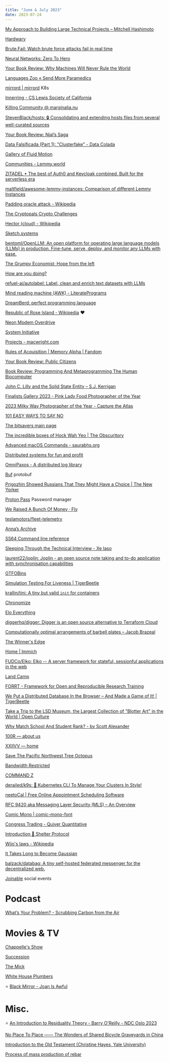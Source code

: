 ```yaml
---
title: "June & July 2023"
date: 2023-07-24
---
```



[My Approach to Building Large Technical Projects – Mitchell Hashimoto](https://mitchellh.com/writing/building-large-technical-projects)

[Hardwary](https://hardwary.com/)

[Brute.Fail: Watch brute force attacks fail in real time](https://brute.fail/)

[Neural Networks: Zero To Hero](https://karpathy.ai/zero-to-hero.html)

[Your Book Review: Why Machines Will Never Rule the World](https://astralcodexten.substack.com/p/your-book-review-why-machines-will)

[Languages Zoo « Send More Paramedics](https://blog.fogus.me/2023/06/02/languages-zoo/)

[mirrord | mirrord](https://mirrord.dev/) K8s

[Innerring - CS Lewis Society of California](https://www.lewissociety.org/innerring/)

[Killing Community @ marginalia.nu](https://www.marginalia.nu/log/82_killing_community/)

[StevenBlack/hosts: 🔒 Consolidating and extending hosts files from several well-curated sources](https://github.com/StevenBlack/hosts)

[Your Book Review: Njal’s Saga](https://astralcodexten.substack.com/p/your-book-review-njals-saga)

[Data Falsificada (Part 1): "Clusterfake" - Data Colada](https://datacolada.org/109)

[Gallery of Fluid Motion](https://gfm.aps.org/meetings/dfd-2022/62ea9a06199e4c2da9a944fb)

[Communities - Lemmy.world](https://lemmy.world/communities/listing_type/All/page/1)

[ZITADEL • The best of Auth0 and Keycloak combined. Built for the serverless era](https://zitadel.com/)

[maltfield/awesome-lemmy-instances: Comparison of different Lemmy Instances](https://github.com/maltfield/awesome-lemmy-instances)

[Padding oracle attack - Wikipedia](https://en.m.wikipedia.org/wiki/Padding_oracle_attack)

[The Cryptopals Crypto Challenges](https://cryptopals.com/)

[Hector (cloud) - Wikipedia](https://en.m.wikipedia.org/wiki/Hector_(cloud))

[Sketch.systems](https://sketch.systems/)

[bentoml/OpenLLM: An open platform for operating large language models (LLMs) in production. Fine-tune, serve, deploy, and monitor any LLMs with ease.](https://github.com/bentoml/OpenLLM)

[The Grumpy Economist: Hope from the left](https://johnhcochrane.blogspot.com/2023/06/hope-from-left.html)

[How are you doing?](https://pudding.cool/2022/12/emotion-wheel/)

[refuel-ai/autolabel: Label, clean and enrich text datasets with LLMs](https://github.com/refuel-ai/autolabel)

[Mind reading machine (AWK) - LiteratePrograms](https://literateprograms.org/mind_reading_machine__awk_.html)

[DreamBerd: perfect programming language](https://github.com/TodePond/DreamBerd)

[Republic of Rose Island - Wikipedia](https://en.m.wikipedia.org/wiki/Republic_of_Rose_Island) ❤️

[Neon Modem Overdrive](https://neonmodem.com/)

[System Initiative](https://www.systeminit.com/)

[Projects - macwright.com](https://macwright.com/projects/)

[Rules of Acquisition | Memory Alpha | Fandom](https://memory-alpha.fandom.com/wiki/Rules_of_Acquisition)

[Your Book Review: Public Citizens](https://astralcodexten.substack.com/p/your-book-review-public-citizens)

[Book Review: Programming And Metaprogramming The Human Biocomputer](https://astralcodexten.substack.com/p/book-review-programming-and-metaprogramming)

[John C. Lilly and the Solid State Entity – S.J. Kerrigan](https://seankerrigan.com/john-c-lilly-and-the-solid-state-entity/)

[Finalists Gallery 2023 - Pink Lady Food Photographer of the Year](https://www.pinkladyfoodphotographeroftheyear.com/finalists-gallery-2023/)

[2023 Milky Way Photographer of the Year - Capture the Atlas](https://capturetheatlas.com/milky-way-photographer-of-the-year/)

[101 EASY WAYS TO SAY NO](http://www.textfiles.com/humor/101nos.txt)

[The bitsavers main page](https://bitsavers.org/)

[The incredible boxes of Hock Wah Yeo | The Obscuritory](https://obscuritory.com/essay/incredible-boxes-of-hock-wah-yeo/)

[Advanced macOS Commands - saurabhs.org](https://saurabhs.org/advanced-macos-commands)

[Distributed systems for fun and profit](http://book.mixu.net/distsys/single-page.html)

[OmniPaxos - A distributed log library](https://omnipaxos.com/)

[Buf](https://buf.build/) protobuf

[Prigozhin Showed Russians That They Might Have a Choice | The New Yorker](https://www.newyorker.com/news/our-columnists/prigozhin-showed-russians-that-they-have-a-choice)

[Proton Pass](https://github.com/protonpass) Password manager

[We Raised A Bunch Of Money · Fly](https://fly.io/blog/we-raised-a-bunch-of-money/)

[teslamotors/fleet-telemetry](https://github.com/teslamotors/fleet-telemetry)

[Anna’s Archive](https://annas-archive.org/)

[SS64 Command line reference](https://ss64.com/)

[Sleeping Through the Technical Interview - Xe Iaso](https://xeiaso.net/blog/sleeping-the-technical-interview)

[laurent22/joplin: Joplin - an open source note taking and to-do application with synchronisation capabilities](https://github.com/laurent22/joplin)

[GTFOBins](https://gtfobins.github.io/)

[Simulation Testing For Liveness | TigerBeetle](https://tigerbeetle.com/blog/2023-07-06-simulation-testing-for-liveness/)

[krallin/tini: A tiny but valid `init` for containers](https://github.com/krallin/tini)

[Chronomize](https://chronomize.com/)

[Elo Everything](https://eloeverything.co/)

[diggerhq/digger: Digger is an open source alternative to Terraform Cloud](https://github.com/diggerhq/digger)

[Computationally optimal arrangements of barbell plates – Jacob Brazeal](https://jacobbrazeal.wordpress.com/2023/07/09/computationally-optimal-sequences-of-barbell-plates/)

[The Winner's Edge](https://fs.blog/winners-edge/)

[Home | Immich](https://immich.app/)

[FUDCo/Elko: Elko -- A server framework for stateful, sessionful applications in the web](https://github.com/FUDCo/Elko)

[Land Camp](https://www.landcamp.org/)

[FORRT - Framework for Open and Reproducible Research Training](https://forrt.org/reversals/)

[We Put a Distributed Database In the Browser – And Made a Game of It! | TigerBeetle](https://tigerbeetle.com/blog/2023-07-11-we-put-a-distributed-database-in-the-browser/)

[Take a Trip to the LSD Museum, the Largest Collection of "Blotter Art" in the World | Open Culture](https://www.openculture.com/2021/08/take-a-trip-to-the-lsd-museum-the-largest-collection-of-blotter-art-in-the-world.html)

[Why Match School And Student Rank? - by Scott Alexander](https://astralcodexten.substack.com/p/why-match-school-and-student-rank?utm_source=post-email-title)

[100R — about us](https://100r.co/site/about_us.html)

[XXIIVV — home](https://wiki.xxiivv.com/site/home.html)

[Save The Pacific Northwest Tree Octopus](https://zapatopi.net/treeoctopus/)

[Bandwidth Restricted](https://duskos.org/)

[COMMAND Z](https://commandzseries.com/)

[derailed/k9s: 🐶 Kubernetes CLI To Manage Your Clusters In Style!](https://github.com/derailed/k9s)

[neetoCal | Free Online Appointment Scheduling Software](https://www.neeto.com/neetocal)

[RFC 9420 aka Messaging Layer Security (MLS) – An Overview](https://blog.phnx.im/rfc-9420-mls/)

[Comic Mono | comic-mono-font](https://dtinth.github.io/comic-mono-font/)

[Congress Trading - Quiver Quantitative](https://www.quiverquant.com/congresstrading/)

[Introduction 🐢 Shelter Protocol](https://shelterprotocol.net/en/introduction/)

[Wiio's laws - Wikipedia](https://en.m.wikipedia.org/wiki/Wiio%27s_laws)

[It Takes Long to Become Gaussian](https://two-wrongs.com/it-takes-long-to-become-gaussian)

[balzack/databag: A tiny self-hosted federated messenger for the decentralized web.](https://github.com/balzack/databag)

[Joinable](https://joinable.us/) social events

# Podcast

[What’s Your Problem? - Scrubbing Carbon from the Air](https://www.pushkin.fm/podcasts/whats-your-problem/scrubbing-carbon-from-the-air)

# Movies & TV

[Chappelle's Show](https://www.netflix.com/title/70142413)

[Succession](https://m.imdb.com/title/tt7660850/)

[The Mick](https://www.netflix.com/title/80157082)

[White House Plumbers](https://m.imdb.com/title/tt11468254/)

⭐️ [Black Mirror - Joan Is Awful](https://m.imdb.com/title/tt20247352/)

<!-- # Books -->

# Misc.

⭐️ [An Introduction to Residuality Theory - Barry O'Reilly - NDC Oslo 2023](https://www.youtube.com/watch?v=0wcUG2EV-7E)

[No Place To Place —— The Wonders of Shared Bicycle Graveyards in China](https://www.youtube.com/watch?v=TDfLWFv3ixk&t=152s)

[Introduction to the Old Testament (Christine Hayes, Yale University)](https://www.youtube.com/playlist?list=PLh9mgdi4rNeyuvTEbD-Ei0JdMUujXfyWi)

[Process of mass production of rebar](https://youtu.be/Lqmxvc2YgjM)
